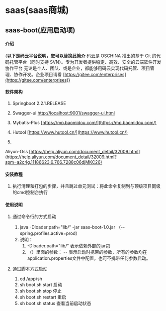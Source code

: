 # saas(saas商城)

## saas-boot(应用启动项)

#### 介绍

{**以下是码云平台说明，您可以替换此简介**
码云是 OSCHINA 推出的基于 Git 的代码托管平台（同时支持 SVN）。专为开发者提供稳定、高效、安全的云端软件开发协作平台
无论是个人、团队、或是企业，都能够用码云实现代码托管、项目管理、协作开发。企业项目请看 [https://gitee.com/enterprises](https://gitee.com/enterprises)}

#### 软件架构

1. Springboot 2.2.1.RELEASE
2. Swagger-ui [http://localhost:9001/swagger-ui.html](http://localhost:9001/swagger-ui.html)

3. Mybatis-Plus [https://mp.baomidou.com/](https://mp.baomidou.com/)
4. Hutool [https://www.hutool.cn/](https://www.hutool.cn/)
5.

Aliyun-Oss [https://help.aliyun.com/document_detail/32009.html](https://help.aliyun.com/document_detail/32009.html?spm=a2c4g.11186623.6.766.7288c06djMKC26)

#### 安装教程

1. 执行清理和打包的步骤，并且跳过单元测试：将此命令复制到与顶级项目同级的cmd控制台执行

#### 使用说明

1. 通过命令行的方式启动
    1. java -Dloader.path="lib/" -jar saas-boot-1.0.jar （--spring.profiles.active=prod）
    2. 说明：
        1. -Dloader.path="lib/" 表示依赖外部的jar包
        2. （）里面的参数： -- 表示启动时携带的参数，所有的参数均在application.properties文件中配置，也可不携带任何参数启动。

3. 通过脚本方式启动
    1. cd /app/sh
    2. sh boot.sh start 启动
    3. sh boot.sh stop 停止
    4. sh boot.sh restart 重启
    5. sh boot.sh status 查看当前启动状态

